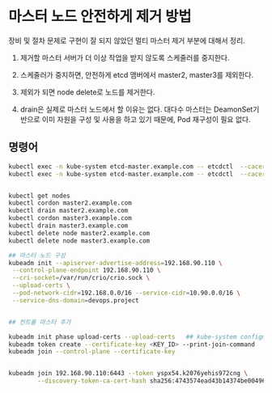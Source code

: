 # 마스터 노드 안전하게 제거 방법

장비 및 절차 문제로 구현이 잘 되지 않았던 멀티 마스터 제거 부분에 대해서 정리.



1. 제거할 마스터 서버가 더 이상 작업을 받지 않도록 스케줄러를 중지한다.

2. 스케줄러가 중지하면, 안전하게 etcd 맴버에서 master2, master3를 제외한다.

3. 제외가 되면 node delete로 노드를 제거한다.

4. drain은 실제로 마스터 노드에서 할 이유는 없다. 대다수 마스터는 DeamonSet기반으로 이미 자원을 구성 및 사용을 하고 있기 때문에, Pod 재구성이 필요 없다.
   
   

## 명령어

```bash
kubectl exec -n kube-system etcd-master.example.com -- etcdctl  --cacert /etc/kubernetes/pki/etcd/ca.crt --cert /etc/kubernetes/pki/etcd/peer.crt --key /etc/kubernetes/pki/etcd/peer.key member list
kubectl exec -n kube-system etcd-master.example.com -- etcdctl  --cacert /etc/kubernetes/pki/etcd/ca.crt --cert /etc/kubernetes/pki/etcd/peer.crt --key /etc/kubernetes/pki/etcd/peer.key member remove <ID>


kubectl get nodes
kubectl cordon master2.example.com
kubectl drain master2.example.com
kubectl cordon master3.example.com
kubectl drain master3.example.com
kubectl delete node master2.example.com
kubectl delete node master3.example.com

```

```bash
## 마스터 노드 구성
kubeadm init --apiserver-advertise-address=192.168.90.110 \
 --control-plane-endpoint 192.168.90.110 \
 --cri-socket=/var/run/crio/crio.sock \
 --upload-certs \
 --pod-network-cidr=192.168.0.0/16 --service-cidr=10.90.0.0/16 \
 --service-dns-domain=devops.project


## 컨트롤 마스터 추가

kubeadm init phase upload-certs --upload-certs   ## kube-system configmap에 저장
kubeadm token create --certificate-key <KEY_ID> --print-join-command
kubeadm join --control-plane --certificate-key


kubeadm join 192.168.90.110:6443 --token yspx54.k2076yehis972cng \
        --discovery-token-ca-cert-hash sha256:4743574ead43b14374be00496294bcb5ee85a3967724c0c3464ca9dcb576fb27
```
